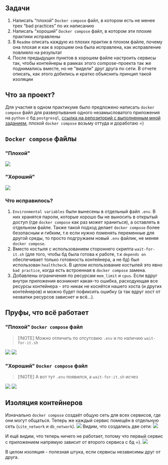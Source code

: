 ## Задачи
1. Написать “плохой” `Docker compose` файл, в котором есть не менее трех “bad practices” по их написанию
2. Написать “хороший” `Docker compose` файл, в котором эти плохие практики исправлены
3. В `Readme` описать каждую из плохих практик в плохом файле, почему она плохая и как в хорошем она была исправлена, как исправление повлияло на результат
4. После предыдущих пунктов в хорошем файле настроить сервисы так, чтобы контейнеры в рамках этого compose-проекта так же поднимались вместе, но не "видели" друг друга по сети. В отчете описать, как этого добились и кратко объяснить принцип такой изоляции
## Что за проект?
Для участия в одном практикуме было предложено написать `docker compose` файл для развертывания одного незамысловатого приложения на `python` с бд `postgresql`, [ссылка на репозиторий с выполненным мной заданием](https://gitlab.com/a1191245/devops-sample-django-app), плохой `docker compose` возьму оттуда и доработаю =) 

## `Docker compose` файлы
### "Плохой"

![](img/Pasted%20image%2020241130161020.png)
### "Хороший"
![](img/Pasted%20image%2020241130160631.png)
### Что исправилось?
1. `Environmental variables` были вынесены в отдельный файл `.env`. В них хранятся пароли, которые хорошо бы не выносить в открытый доступ (где `docker compose` как раз может храниться), а оставлять в отдельном файле. Также такой подход делает `docker compose` более безопасным и гибким, т.е если нужно поменять переменные для другой среды, то просто подгружаем новый `.env` файлик, не меняя `docker compose`.
2. Вместо костыля с использованием стороннего скрипта `wait-for-it.sh` (для того, чтобы бд была готова к работе, т.к `depends on` обеспечивает только готовность контейнера, а не бд) был использован `healthcheck`. В целом использование костылей это явно `bad practice`, когда есть встроенная в `docker compose` замена. 
3. Добавлены ограничения по ресурсам `mem_limit` и `cpus`. Если вдруг внутри приложения возникнет какая-то ошибка, расходующая все ресурсы контейнера - это никак не коснётся нашего хоста (и других контейнеров) и можно будет пофиксить ошибку (а так вдруг хост от нехватки ресурсов зависнет и всё...).
## Пруфы, что всё работает
### "Плохой" `Docker compose` файл
>[!NOTE] Можно отличить по отсутсвию `.env` и по наличию `wait-for-it.sh`

![](img/Pasted%20image%2020241130151740.png)
![](img/Pasted%20image%2020241130155631.png)
### "Хороший" `Docker compose` файл
>[!NOTE] А вот тут `.env` появился, а `wait-for-it.sh` исчез

![](img/Pasted%20image%2020241130164111.png)
![](img/Pasted%20image%2020241130154139.png)
## Изоляция контейнеров
Изначально `docker compose` создаёт общую сеть для всех сервисов, где они могут общаться. Теперь же каждый сервис помещён в отдельную сеть (`site_network` и `db_network`).
![](img/Pasted%20image%2020241130170229.png)
Видим, что создались две сети:
![](img/Pasted%20image%2020241130170422.png)

И ещё видим, что теперь ничего не работает, потому что первый сервис с приложением напрямую зависит от второго сервиса с бд =).
![](img/Pasted%20image%2020241130170533.png)

В целом изоляция - полезная штука, если сервисы независимы друг от друга.